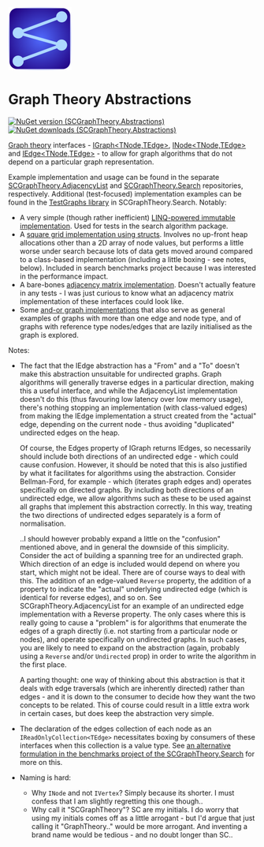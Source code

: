 ![SCGraphTheory Icon](src/Abstractions/SCGraphTheoryIcon.png)

# Graph Theory Abstractions

[![NuGet version (SCGraphTheory.Abstractions)](https://img.shields.io/nuget/v/SCGraphTheory.Abstractions.svg?style=flat-square)](https://www.nuget.org/packages/SCGraphTheory.Abstractions/) [![NuGet downloads (SCGraphTheory.Abstractions)](https://img.shields.io/nuget/dt/SCGraphTheory.Abstractions.svg?style=flat-square)](https://www.nuget.org/packages/SCGraphTheory.Abstractions/)

[Graph theory](https://en.wikipedia.org/wiki/Graph_theory) interfaces - [IGraph<TNode,TEdge>](/src/Abstractions/IGraph{TNode,TEdge}.cs), [INode<TNode,TEdge>](/src/Abstractions/INode{TNode,TEdge}.cs) and [IEdge<TNode,TEdge>](/src/Abstractions/IEdge{TNode,TEdge}.cs) - to allow for graph algorithms that do not depend on a particular graph representation.

Example implementation and usage can be found in the separate [SCGraphTheory.AdjacencyList](https://github.com/sdcondon/SCGraphTheory.AdjacencyList) and [SCGraphTheory.Search](https://github.com/sdcondon/SCGraphTheory.Search) repositories, respectively. Additional (test-focused) implementation examples can be found in the [TestGraphs library](https://github.com/sdcondon/SCGraphTheory.Search/tree/main/src/Search.TestGraphs) in SCGraphTheory.Search. Notably:
- A very simple (though rather inefficient) [LINQ-powered immutable implementation](https://github.com/sdcondon/SCGraphTheory.Search/blob/main/src/Search.TestGraphs/LinqGraph.cs). Used for tests in the search algorithm package.
- A [square grid implementation using structs](https://github.com/sdcondon/SCGraphTheory.Search/blob/main/src/Search.TestGraphs/ValGridGraph%7BT%7D.cs). Involves no up-front heap allocations other than a 2D array of node values, but performs a little worse under search because lots of data gets moved around compared to a class-based implementation (including a little boxing - see notes, below). Included in search benchmarks project because I was interested in the performance impact.
- A bare-bones [adjacency matrix implementation](https://github.com/sdcondon/SCGraphTheory.Search/blob/main/src/Search.TestGraphs/AdjacencyMatrixGraph.cs). Doesn't actually feature in any tests - I was just curious to know what an adjacency matrix implementation of these interfaces could look like.
- Some [and-or graph implementations](https://github.com/sdcondon/SCGraphTheory.Search/tree/main/src/Search.TestGraphs/Specialized/AndOr) that also serve as general examples of graphs with more than one edge and node type, and of graphs with reference type nodes/edges that are lazily initialised as the graph is explored.

Notes:
* The fact that the IEdge abstraction has a "From" and a "To" doesn't make this abstraction unsuitable for undirected graphs.
Graph algorithms will generally traverse edges in a particular direction, making this a useful interface,
and while the AdjacencyList implementation doesn't do this (thus favouring low latency over low memory usage),
there's nothing stopping an implementation (with class-valued edges) from making the IEdge implementation a struct created from the "actual" edge,
depending on the current node - thus avoiding "duplicated" undirected edges on the heap.  
  
  Of course, the Edges property of IGraph returns IEdges, so necessarily should include both directions of an undirected edge - which could cause confusion.
However, it should be noted that this is also justified by what it facilitates for algorithms using the abstraction.
Consider Bellman-Ford, for example - which (iterates graph edges and) operates specifically on directed graphs.
By including both directions of an undirected edge, we allow algorithms such as these to be used against all graphs that implement this abstraction correctly.
In this way, treating the two directions of undirected edges separately is a form of normalisation.  
  
  ..I should however probably expand a little on the "confusion" mentioned above, and in general the downside of this simplicity. Consider the act of building a
spanning tree for an undirected graph. Which direction of an edge is included would depend on where you start, which might not be ideal. There are of course ways
to deal with this. The addition of an edge-valued `Reverse` property, the addition of a property to indicate the "actual" underlying undirected edge (which is
identical for reverse edges), and so on. See SCGraphTheory.AdjacencyList for an example of an undirected edge implementation with a Reverse property. The only cases
where this is really going to cause a "problem" is for algorithms that enumerate the edges of a graph directly (i.e. not starting from a particular node or nodes),
and operate specifically on undirected graphs. In such cases, you are likely to need to expand on the abstraction (again, probably using a `Reverse` and/or 
`Undirected` prop) in order to write the algorithm in the first place.  
  
  A parting thought: one way of thinking about this abstraction is that it deals with edge traversals (which are inherently directed) rather than edges - and
it is down to the consumer to decide how they want the two concepts to be related. This of course could result in a little extra work in certain cases, but does
keep the abstraction very simple.
* The declaration of the edges collection of each node as an `IReadOnlyCollection<TEdge>` necessitates boxing by consumers of these interfaces when this collection is a value type. See [an alternative formulation in the benchmarks project of the SCGraphTheory.Search](https://github.com/sdcondon/SCGraphTheory.Search/tree/main/src/Search.Benchmarks/AlternativeAbstractions/TEdges) for more on this.
* Naming is hard:
  * Why `INode` and not `IVertex`? Simply because its shorter. I must confess that I am slightly regretting this one though..
  * Why call it "SCGraphTheory"? SC are my initials. I do worry that using my initials comes off as a little arrogant - but I'd argue that just calling it "GraphTheory.." would be more arrogant. And inventing a brand name would be tedious - and no doubt longer than SC.. 
